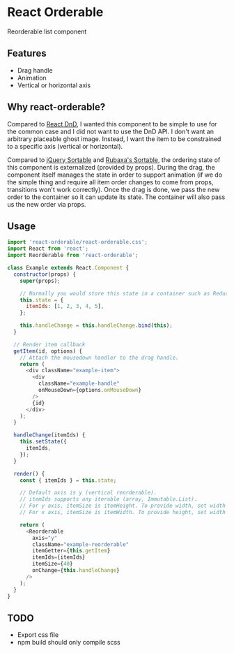 # React Orderable
Reorderable list component

## Features
- Drag handle
- Animation
- Vertical or horizontal axis

## Why react-orderable?
Compared to [React DnD](https://github.com/gaearon/react-dnd), I wanted this component to be simple to use for the common case and I did not want to use the DnD API. I don't want an arbitrary placeable ghost image. Instead, I want the item to be constrained to a specific axis (vertical or horizontal).

Compared to [jQuery Sortable](https://jqueryui.com/sortable) and [Rubaxa's Sortable](https://rubaxa.github.io/Sortable), the ordering state of this component is externalized (provided by props). During the drag, the component itself manages the state in order to support animation (if we do the simple thing and require all item order changes to come from props, transitions won't work correctly). Once the drag is done, we pass the new order to the container so it can update its state. The container will also pass us the new order via props.

## Usage
```javascript
import 'react-orderable/react-orderable.css';
import React from 'react';
import Reorderable from 'react-orderable';

class Example extends React.Component {
  constructor(props) {
    super(props);

    // Normally you would store this state in a container such as Redux.
    this.state = {
      itemIds: [1, 2, 3, 4, 5],
    };

    this.handleChange = this.handleChange.bind(this);
  }

  // Render item callback
  getItem(id, options) {
    // Attach the mousedown handler to the drag handle.
    return (
      <div className="example-item">
        <div
          className="example-handle"
          onMouseDown={options.onMouseDown}
        />
        {id}
      </div>
    );
  }

  handleChange(itemIds) {
    this.setState({
      itemIds,
    });
  }

  render() {
    const { itemIds } = this.state;

    // Default axis is y (vertical reorderable).
    // itemIds supports any iterable (array, Immutable.List).
    // For y axis, itemSize is itemHeight. To provide width, set width via the className.
    // For x axis, itemSize is itemWidth. To provide height, set width via the className.

    return (
      <Reorderable
        axis="y"
        className="example-reorderable"
        itemGetter={this.getItem}
        itemIds={itemIds}
        itemSize={40}
        onChange={this.handleChange}
      />
    );
  }
}
```

## TODO
- Export css file
- npm build should only compile scss
